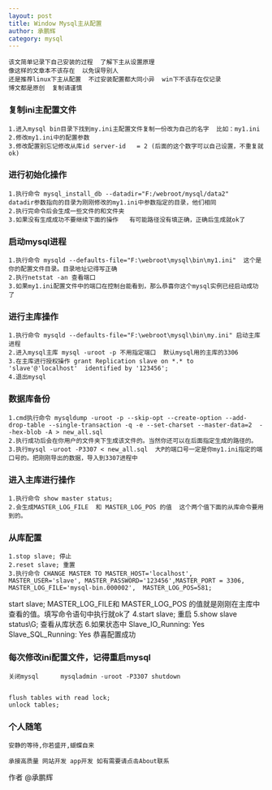 ```yaml
---
layout: post
title: Window Mysql主从配置
author: 承鹏辉
category: mysql
---
```


```
该文简单记录下自己安装的过程  了解下主从设置原理
像这样的文章本不该存在  以免误导别人
还是推荐linux下主从配置  不过安装配置都大同小异  win下不该存在仅记录
博文都是原创  复制请谨慎

```

### 复制ini主配置文件
	1.进入mysql bin目录下找到my.ini主配置文件复制一份改为自己的名字  比如：my1.ini
    2.修改my1.ini中的配置参数
    3.修改配置别忘记修改从库id server-id	= 2 (后面的这个数字可以自己设置，不重复就ok)

### 进行初始化操作
	1.执行命令 mysql_install_db --datadir="F:/webroot/mysql/data2"   datadir参数指向的目录为刚刚修改的my1.ini中参数指定的目录，他们相同
    2.执行完命令后会生成一些文件的和文件夹
    3.如果没有生成成功不要继续下面的操作   有可能路径没有填正确，正确后生成就ok了

### 启动mysql进程
	1.执行命令 mysqld --defaults-file="F:\webroot\mysql\bin\my1.ini"  这个是你的配置文件目录。目录地址记得写正确
    2.执行netstat -an 查看端口
    3.如果my1.ini配置文件中的端口在控制台能看到，那么恭喜你这个mysql实例已经启动成功了

### 进行主库操作
	1.执行命令 mysqld --defaults-file="F:\webroot\mysql\bin\my.ini" 启动主库进程
	2.进入mysql主库 mysql -uroot -p 不用指定端口  默认mysql用的主库的3306
	3.在主库进行授权操作 grant Replication slave on *.* to 'slave'@'localhost'  identified by '123456';
	4.退出mysql

### 数据库备份
	1.cmd执行命令 mysqldump -uroot -p --skip-opt --create-option --add-drop-table --single-transaction -q -e --set-charset --master-data=2  --hex-blob -A > new_all.sql
	2.执行成功后会在你用户的文件夹下生成该文件的。当然你还可以在后面指定生成的路径的。
	3.执行mysql -uroot -P3307 < new_all.sql  大P的端口号一定是你my1.ini指定的端口号的。把刚刚导出的数据，导入到3307进程中

### 进入主库进行操作
	1.执行命令 show master status; 
	2.会生成MASTER_LOG_FILE  和 MASTER_LOG_POS 的值  这个两个值下面的从库命令要用到的。

### 从库配置
	1.stop slave; 停止
	2.reset slave; 重置
	3.执行命令 CHANGE MASTER TO MASTER_HOST='localhost', MASTER_USER='slave', MASTER_PASSWORD='123456',MASTER_PORT = 3306, MASTER_LOG_FILE='mysql-bin.000002',  MASTER_LOG_POS=581;
start slave;   MASTER_LOG_FILE和 MASTER_LOG_POS 的值就是刚刚在主库中查看的值。填写命令语句中执行就ok了
	4.start slave; 重启
	5.show slave status\G; 查看从库状态
	6.如果状态中	
	Slave_IO_Running: Yes
	Slave_SQL_Running: Yes
	恭喜配置成功
	
### 每次修改ini配置文件，记得重启mysql
	
	关闭mysql      mysqladmin -uroot -P3307 shutdown
	
	
	flush tables with read lock;
	unlock tables;
	
### 个人随笔

```
安静的等待,你若盛开,蝴蝶自来

承接高质量 网站开发 app开发 如有需要请点击About联系

```
 
作者
@承鹏辉
